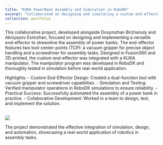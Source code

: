 ```yaml
---
title: "KUKA PowerBank Assembly and Simulation in RoboDK"
excerpt: "Collaborated on designing and simulating a custom end-effector for KUKA manipulator in RoboDK <br/><img src='/images/bio-photo.jpg'>"
collection: portfolio
---
```


This collaborative project, developed alongside Dosymzhan Birzhanuly and Akniyazov Esimzhan, focused on designing and implementing a versatile end-effector to streamline the assembly of power banks. The end-effector features two tool-center-points (TCP): a vacuum gripper for precise object handling and a screwdriver for assembly tasks. Designed in Fusion360 and 3D-printed, the custom end-effector was integrated with a KUKA manipulator. The manipulator program was developed in RoboDK and thoroughly tested in simulation before real-world application.

Highlights:
    - Custom End-Effector Design: Created a dual-function tool with vacuum gripper and screwdriver capabilities.
    - Simulation and Testing: Verified manipulator operations in RoboDK simulations to ensure reliability.
    - Practical Success: Successfully automated the assembly of a power bank in practice.
    - Collaborative Development: Worked in a team to design, test, and implement the solution.

<br/>

<img src='/images/3953273590_704e3899d5_m.jpg'>

<br/>

The project demonstrated the effective integration of simulation, design, and automation, showcasing a real-world application of robotics in assembly tasks.